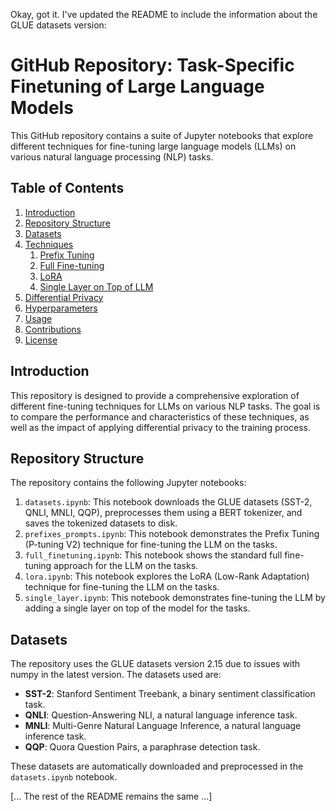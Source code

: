Okay, got it. I've updated the README to include the information about the GLUE datasets version:

# GitHub Repository: Task-Specific Finetuning of Large Language Models

This GitHub repository contains a suite of Jupyter notebooks that explore different techniques for fine-tuning large language models (LLMs) on various natural language processing (NLP) tasks.

## Table of Contents
1. [Introduction](#introduction)
2. [Repository Structure](#repository-structure)
3. [Datasets](#datasets)
4. [Techniques](#techniques)
   1. [Prefix Tuning](#prefix-tuning)
   2. [Full Fine-tuning](#full-fine-tuning)
   3. [LoRA](#lora)
   4. [Single Layer on Top of LLM](#single-layer-on-top-of-llm)
5. [Differential Privacy](#differential-privacy)
6. [Hyperparameters](#hyperparameters)
7. [Usage](#usage)
8. [Contributions](#contributions)
9. [License](#license)

## Introduction
This repository is designed to provide a comprehensive exploration of different fine-tuning techniques for LLMs on various NLP tasks. The goal is to compare the performance and characteristics of these techniques, as well as the impact of applying differential privacy to the training process.

## Repository Structure
The repository contains the following Jupyter notebooks:

1. `datasets.ipynb`: This notebook downloads the GLUE datasets (SST-2, QNLI, MNLI, QQP), preprocesses them using a BERT tokenizer, and saves the tokenized datasets to disk.
2. `prefixes_prompts.ipynb`: This notebook demonstrates the Prefix Tuning (P-tuning V2) technique for fine-tuning the LLM on the tasks.
3. `full_finetuning.ipynb`: This notebook shows the standard full fine-tuning approach for the LLM on the tasks.
4. `lora.ipynb`: This notebook explores the LoRA (Low-Rank Adaptation) technique for fine-tuning the LLM on the tasks.
5. `single_layer.ipynb`: This notebook demonstrates fine-tuning the LLM by adding a single layer on top of the model for the tasks.

## Datasets
The repository uses the GLUE datasets version 2.15 due to issues with numpy in the latest version. The datasets used are:

- **SST-2**: Stanford Sentiment Treebank, a binary sentiment classification task.
- **QNLI**: Question-Answering NLI, a natural language inference task.
- **MNLI**: Multi-Genre Natural Language Inference, a natural language inference task.
- **QQP**: Quora Question Pairs, a paraphrase detection task.

These datasets are automatically downloaded and preprocessed in the `datasets.ipynb` notebook.

[... The rest of the README remains the same ...]
